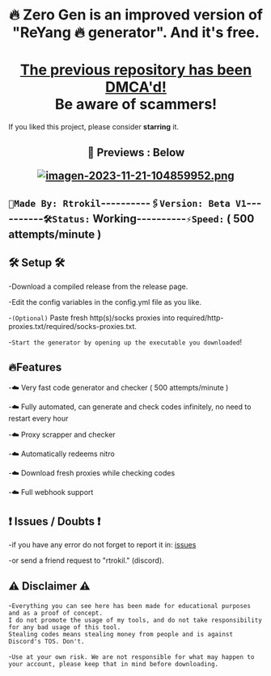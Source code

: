 
## <h1 align="center">🔥 Zero Gen is an improved version of "ReYang 🔥 generator". And it's free.</h1>
   <h1 align="center"><a href="https://github.com/Tenclea/YANG">The previous repository has been DMCA'd!</a></br>Be aware of scammers!</h1>
 
  If you liked this project, please consider <b>starring</b> it.
</p>

<h2 align="center">👀 Previews
  : Below 

   [![imagen-2023-11-21-104859952.png](https://i.postimg.cc/cLwtJNQd/imagen-2023-11-21-104859952.png)](https://postimg.cc/cv1LD29z)</h2>

  ## `🤍Made By: Rtrokil`----------`🖇️Version: Beta V1`----------`🛠Status:` Working----------`⚡Speed:` ( 500 attempts/minute )
 
## 🛠 Setup 🛠
 
 -Download a compiled release from the release page.

 -Edit the config variables in the config.yml file as you like.
 
 -`(Optional)` Paste fresh http(s)/socks proxies into required/http-proxies.txt/required/socks-proxies.txt.
 
 -`Start the generator by opening up the executable you downloaded`!
##

## 🔥Features 
 
 -☁️ Very fast code generator and checker ( 500 attempts/minute )
 
 -☁️ Fully automated, can generate and check codes infinitely, no need to restart every hour
 
 -☁️ Proxy scrapper and checker
 
 -☁️ Automatically redeems nitro
 
 -☁️ Download fresh proxies while checking codes
 
 -☁️ Full webhook support
##

## ❗ Issues / Doubts ❗
 -if you have any error do not forget to report it in: [issues](https://github.com/Rtrokil/Zero-Gen-public-/issues/new)
 
 -or send a friend request to "rtrokil." (discord).
##

## ⚠️ Disclaimer ⚠️

 -`Everything you can see here has been made for educational purposes and as a proof of concept.`  
`I do not promote the usage of my tools, and do not take responsibility for any bad usage of this tool.`  
`Stealing codes means stealing money from people and is against Discord's TOS. Don't.`
   
 -`Use at your own risk. We are not responsible for what may happen to your account, please keep that in mind before downloading.`
##
